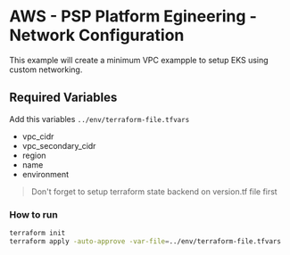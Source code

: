 # AWS - PSP Platform Egineering - Network Configuration

This example will create a minimum VPC exampple to setup EKS using custom networking.

## Required Variables

Add this variables `../env/terraform-file.tfvars`

- vpc_cidr
- vpc_secondary_cidr
- region
- name
- environment

> Don't forget to setup terraform state backend on version.tf file first

### How to run

```bash
terraform init
terraform apply -auto-approve -var-file=../env/terraform-file.tfvars
```
